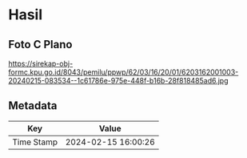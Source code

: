 # Hasil

## Foto C Plano

https://sirekap-obj-formc.kpu.go.id/8043/pemilu/ppwp/62/03/16/20/01/6203162001003-20240215-083534--1c61786e-975e-448f-b16b-28f818485ad6.jpg


## Metadata

| Key        | Value               |
| ---------- | ------------------- |
| Time Stamp | 2024-02-15 16:00:26 |



